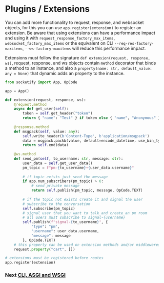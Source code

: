 
# Plugins / Extensions

You can add more functionality to request, response, and websocket objects, for this you can use `app.register(extension)` to register an extension.
Be aware that using extensions can have a performance impact and using it with `request_response_factory_max_items`, `websocket_factory_max_items`
or the equivalent on CLI `--req-res-factory-maxitems`, `--ws-factory-maxitems` will reduce this performance impact.

Extensions must follow the signature `def extension(request, response, ws)`, request, response, and ws objects contain `method` decorator that binds a method to an instance,
and also a `property(name: str, default_value: any = None)` that dynamic adds an property to the instance.

```python
from socketify import App, OpCode

app = App()

def extension(request, response, ws):
    @request.method
    async def get_user(self):
        token = self.get_header("token")
        return { "name": "Test" } if token else { "name", "Anonymous" }
    
    @response.method
    def msgpack(self, value: any):
        self.write_header(b'Content-Type', b'application/msgpack')
        data = msgpack.packb(value, default=encode_datetime, use_bin_type=True)
        return self.end(data)
    
    @ws.method
    def send_pm(self, to_username: str, message: str):
        user_data = self.get_user_data()
        pm_topic = f"pm-{to_username}+{user_data.username}"
        
        # if topic exists just send the message
        if app.num_subscribers(pm_topic) > 0:
            # send private message
            return self.publish(pm_topic, message, OpCode.TEXT)
        
        # if the topic not exists create it and signal the user
        # subscribe to the conversation
        self.subscribe(pm_topic)
        # signal user that you want to talk and create an pm room
        # all users must subscribe to signal-{username}
        self.publish(f"signal-{to_username}", { 
            "type": "pm", 
            "username": user_data.username, 
            "message": message 
        }, OpCode.TEXT)
    # this property can be used on extension methods and/or middlewares
    request.property("cart", [])

# extensions must be registered before routes
app.register(extension)
```

### Next [CLI, ASGI and WSGI](cli.md)